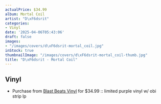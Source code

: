 ```yaml
---
actualPrice: $34.99
album: Mortal Coil
artist: "D\xF6dsrit"
categories:
- Vinyl
date: '2025-04-06T05:43:06'
draft: false
images:
- "/images/covers/d\xF6dsrit-mortal_coil.jpg"
inStock: true
thumbnailImage: "/images/covers/d\xF6dsrit-mortal_coil-thumb.jpg"
title: "D\xF6dsrit - Mortal Coil"
---
```


## Vinyl
* Purchase from [Blast Beats Vinyl](https://blastbeatsvinyl.com/products/dodsrit-mortal-coil-limited-purple-vinyl-w-obi-strip-lp-1) for $34.99 :: limited purple vinyl w/ obi strip lp
